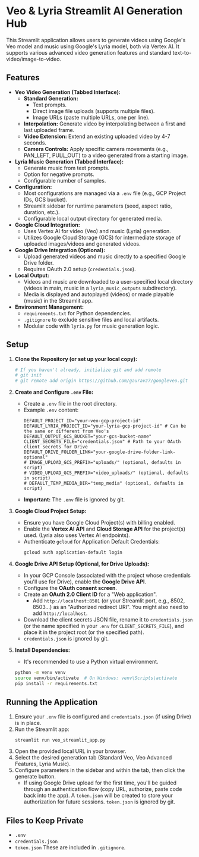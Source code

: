 # Veo & Lyria Streamlit AI Generation Hub

This Streamlit application allows users to generate videos using Google's Veo model and music using Google's Lyria model, both via Vertex AI. It supports various advanced video generation features and standard text-to-video/image-to-video.

## Features

-   **Veo Video Generation (Tabbed Interface):**
    -   **Standard Generation:**
        -   Text prompts.
        -   Direct image file uploads (supports multiple files).
        -   Image URLs (paste multiple URLs, one per line).
    -   **Interpolation:** Generate video by interpolating between a first and last uploaded frame.
    -   **Video Extension:** Extend an existing uploaded video by 4-7 seconds.
    -   **Camera Controls:** Apply specific camera movements (e.g., PAN_LEFT, PULL_OUT) to a video generated from a starting image.
-   **Lyria Music Generation (Tabbed Interface):**
    -   Generate music from text prompts.
    -   Option for negative prompts.
    -   Configurable number of samples.
-   **Configuration:**
    -   Most configurations are managed via a `.env` file (e.g., GCP Project IDs, GCS bucket).
    -   Streamlit sidebar for runtime parameters (seed, aspect ratio, duration, etc.).
    -   Configurable local output directory for generated media.
-   **Google Cloud Integration:**
    -   Uses Vertex AI for video (Veo) and music (Lyria) generation.
    -   Utilizes Google Cloud Storage (GCS) for intermediate storage of uploaded images/videos and generated videos.
-   **Google Drive Integration (Optional):**
    -   Upload generated videos and music directly to a specified Google Drive folder.
    -   Requires OAuth 2.0 setup (`credentials.json`).
-   **Local Output:**
    -   Videos and music are downloaded to a user-specified local directory (videos in main, music in a `lyria_music_outputs` subdirectory).
    -   Media is displayed and autoplayed (videos) or made playable (music) in the Streamlit app.
-   **Environment Management:**
    -   `requirements.txt` for Python dependencies.
    -   `.gitignore` to exclude sensitive files and local artifacts.
    -   Modular code with `lyria.py` for music generation logic.

## Setup

1.  **Clone the Repository (or set up your local copy):**
    ```bash
    # If you haven't already, initialize git and add remote
    # git init
    # git remote add origin https://github.com/gauravz7/googleveo.git 
    ```

2.  **Create and Configure `.env` File:**
    -   Create a `.env` file in the root directory.
    -   Example `.env` content:
        ```env
        DEFAULT_PROJECT_ID="your-veo-gcp-project-id"
        DEFAULT_LYRIA_PROJECT_ID="your-lyria-gcp-project-id" # Can be the same or different from Veo's
        DEFAULT_OUTPUT_GCS_BUCKET="your-gcs-bucket-name"
        CLIENT_SECRETS_FILE="credentials.json" # Path to your OAuth client secrets for Drive
        DEFAULT_DRIVE_FOLDER_LINK="your-google-drive-folder-link-optional"
        # IMAGE_UPLOAD_GCS_PREFIX="uploads/" (optional, defaults in script)
        # VIDEO_UPLOAD_GCS_PREFIX="video_uploads/" (optional, defaults in script)
        # DEFAULT_TEMP_MEDIA_DIR="temp_media" (optional, defaults in script)
        ```
    -   **Important:** The `.env` file is ignored by git.

3.  **Google Cloud Project Setup:**
    -   Ensure you have Google Cloud Project(s) with billing enabled.
    -   Enable the **Vertex AI API** and **Cloud Storage API** for the project(s) used. (Lyria also uses Vertex AI endpoints).
    -   Authenticate `gcloud` for Application Default Credentials:
        ```bash
        gcloud auth application-default login
        ```

4.  **Google Drive API Setup (Optional, for Drive Uploads):**
    -   In your GCP Console (associated with the project whose credentials you'll use for Drive), enable the **Google Drive API**.
    -   Configure the **OAuth consent screen**.
    -   Create an **OAuth 2.0 Client ID** for a "Web application".
        -   Add `http://localhost:8501` (or your Streamlit port, e.g., 8502, 8503...) as an "Authorized redirect URI". You might also need to add `http://localhost`.
    -   Download the client secrets JSON file, rename it to `credentials.json` (or the name specified in your `.env` for `CLIENT_SECRETS_FILE`), and place it in the project root (or the specified path).
    -   `credentials.json` is ignored by git.

5.  **Install Dependencies:**
    -   It's recommended to use a Python virtual environment.
    ```bash
    python -m venv venv
    source venv/bin/activate  # On Windows: venv\Scripts\activate
    pip install -r requirements.txt
    ```

## Running the Application

1.  Ensure your `.env` file is configured and `credentials.json` (if using Drive) is in place.
2.  Run the Streamlit app:
    ```bash
    streamlit run veo_streamlit_app.py
    ```
3.  Open the provided local URL in your browser.
4.  Select the desired generation tab (Standard Veo, Veo Advanced Features, Lyria Music).
5.  Configure parameters in the sidebar and within the tab, then click the generate button.
    -   If using Google Drive upload for the first time, you'll be guided through an authentication flow (copy URL, authorize, paste code back into the app). A `token.json` will be created to store your authorization for future sessions. `token.json` is ignored by git.

## Files to Keep Private

-   `.env`
-   `credentials.json`
-   `token.json`
These are included in `.gitignore`.

